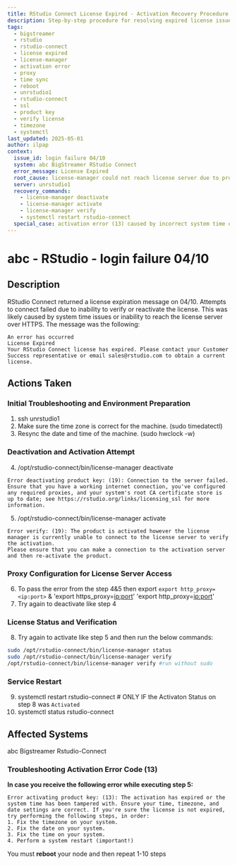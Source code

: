 ```yaml
---
title: RStudio Connect License Expired - Activation Recovery Procedure
description: Step-by-step procedure for resolving expired license issues in RStudio Connect, including system time sync, proxy setup, license activation/deactivation with `license-manager`, and service restarts. Covers common errors and recovery instructions for failed activation due to internet or certificate issues.
tags:
  - bigstreamer
  - rstudio
  - rstudio-connect
  - license expired
  - license-manager
  - activation error
  - proxy
  - time sync
  - reboot
  - unrstudio1
  - rstudio-connect
  - ssl
  - product key
  - verify license
  - timezone
  - systemctl
last_updated: 2025-05-01
author: ilpap
context:
  issue_id: login failure 04/10
  system: abc BigStreamer RStudio Connect
  error_message: License Expired
  root_cause: license-manager could not reach license server due to proxy/SSL issues
  server: unrstudio1
  recovery_commands:
    - license-manager deactivate
    - license-manager activate
    - license-manager verify
    - systemctl restart rstudio-connect
  special_case: activation error (13) caused by incorrect system time or timezone
---
```

# abc - RStudio - login failure 04/10
## Description
RStudio Connect returned a license expiration message on 04/10. Attempts to connect failed due to inability to verify or reactivate the license. This was likely caused by system time issues or inability to reach the license server over HTTPS.
The message was the following:
```
An error has occurred
License Expired
Your RStudio Connect license has expired. Please contact your Customer Success representative or email sales@rstudio.com to obtain a current license.
```
## Actions Taken
### Initial Troubleshooting and Environment Preparation
1. ssh unrstudio1
2. Make sure the time zone is correct for the machine. (sudo timedatectl)
3. Resync the date and time of the machine. (sudo hwclock -w)
### Deactivation and Activation Attempt
4. /opt/rstudio-connect/bin/license-manager deactivate
```
Error deactivating product key: (19): Connection to the server failed. Ensure that you have a working internet connection, you've configured any required proxies, and your system's root CA certificate store is up to date; see https://rstudio.org/links/licensing_ssl for more information.
```
5. /opt/rstudio-connect/bin/license-manager activate <product-key>
```
Error verify: (19): The product is activated however the license manager is currently unable to connect to the license server to verify the activation.
Please ensure that you can make a connection to the activation server and then re-activate the product.
```
### Proxy Configuration for License Server Access
6. To pass the error from the step 4&5 then export `export http_proxy=<ip:port>` & 'export https_proxy=<ip:port>' 'export http_proxy=<ip:port>'
7. Try again to deactivate like step 4
### License Status and Verification
8. Try again to activate like step 5 and then run the below commands:
```bash
sudo /opt/rstudio-connect/bin/license-manager status
sudo /opt/rstudio-connect/bin/license-manager verify
/opt/rstudio-connect/bin/license-manager verify #run without sudo
```
### Service Restart
9. systemctl restart rstudio-connect # ONLY IF the Activaton Status on step 8 was `Activated`
10. systemctl status rstudio-connect
## Affected Systems
abc Bigstreamer Rstudio-Connect
### Troubleshooting Activation Error Code (13)
**In case you  receive the following error while executing step 5:**
```
Error activating product key: (13): The activation has expired or the system time has been tampered with. Ensure your time, timezone, and date settings are correct. If you're sure the license is not expired, try performing the following steps, in order: 
1. Fix the timezone on your system.
2. Fix the date on your system.
3. Fix the time on your system.
4. Perform a system restart (important!)
```
You must **reboot** your node and then repeat 1-10 steps